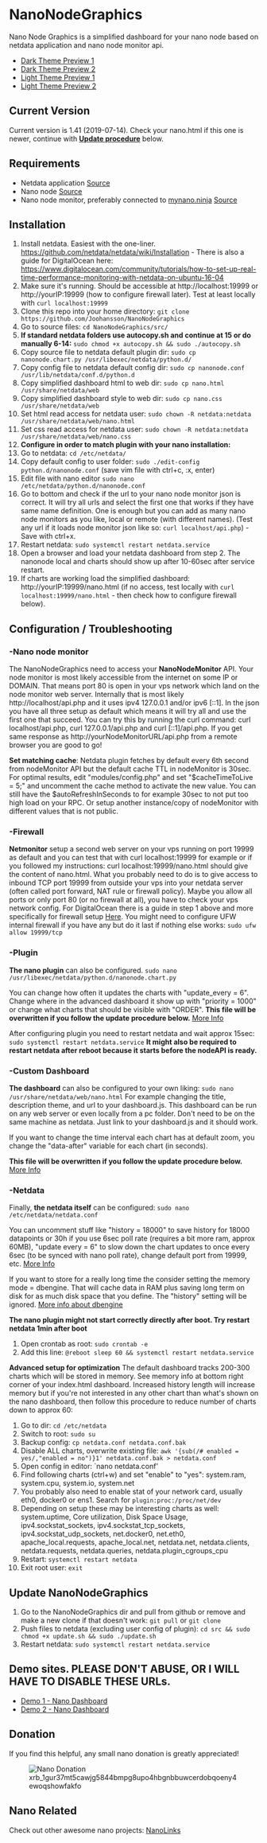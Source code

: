 # NanoNodeGraphics
Nano Node Graphics is a simplified dashboard for your nano node based on netdata application and nano node monitor api.

* [Dark Theme Preview 1](https://github.com/Joohansson/NanoNodeGraphics/blob/master/img/dark1.PNG?raw=true)
* [Dark Theme Preview 2](https://github.com/Joohansson/NanoNodeGraphics/blob/master/img/dark2.PNG?raw=true)
* [Light Theme Preview 1](https://github.com/Joohansson/NanoNodeGraphics/blob/master/img/light1.PNG?raw=true)
* [Light Theme Preview 2](https://github.com/Joohansson/NanoNodeGraphics/blob/master/img/light2.PNG?raw=true)

## Current Version
Current version is 1.41 (2019-07-14). Check your nano.html if this one is newer, continue with **[Update procedure](#update-nanonodegraphics)** below.

## Requirements
* Netdata application [Source](https://github.com/netdata/netdata)
* Nano node [Source](https://github.com/nanocurrency/raiblocks/releases)
* Nano node monitor, preferably connected to [mynano.ninja](https://mynano.ninja/) [Source](https://github.com/NanoTools/nanoNodeMonitor)

## Installation
1. Install netdata. Easiest with the one-liner. https://github.com/netdata/netdata/wiki/Installation - There is also a guide for DigitalOcean here: https://www.digitalocean.com/community/tutorials/how-to-set-up-real-time-performance-monitoring-with-netdata-on-ubuntu-16-04
2. Make sure it's running. Should be accessible at http://localhost:19999 or http://yourIP:19999 (how to configure firewall later). Test at least locally with `curl localhost:19999`
3. Clone this repo into your home directory: `git clone https://github.com/Joohansson/NanoNodeGraphics`
4. Go to source files: `cd NanoNodeGraphics/src/`
5. **If standard netdata folders use autocopy.sh and continue at 15 or do manually 6-14:** `sudo chmod +x autocopy.sh && sudo ./autocopy.sh`
6. Copy source file to netdata default plugin dir: `sudo cp nanonode.chart.py /usr/libexec/netdata/python.d/`
7. Copy config file to netdata default config dir: `sudo cp nanonode.conf /usr/lib/netdata/conf.d/python.d`
8. Copy simplified dashboard html to web dir: `sudo cp nano.html /usr/share/netdata/web`
9. Copy simplified dashboard style to web dir: `sudo cp nano.css /usr/share/netdata/web`
10. Set html read access for netdata user: `sudo chown -R netdata:netdata /usr/share/netdata/web/nano.html`
11. Set css read access for netdata user: `sudo chown -R netdata:netdata /usr/share/netdata/web/nano.css`
12. **Configure in order to match plugin with your nano installation:**
13. Go to netdata: `cd /etc/netdata/`
14. Copy default config to user folder: `sudo ./edit-config python.d/nanonode.conf` (save vim file with ctrl+c, :x, enter)
15. Edit file with nano editor `sudo nano /etc/netdata/python.d/nanonode.conf`
16. Go to bottom and check if the url to your nano node monitor json is correct. It will try all urls and select the first one that works if they have same name definition. One is enough but you can add as many nano node monitors as you like, local or remote (with different names). (Test any url if it loads node monitor json like so: `curl localhost/api.php`) - Save with ctrl+x.
17. Restart netdata: `sudo systemctl restart netdata.service`
18. Open a browser and load your netdata dashboard from step 2. The nanonode local and charts should show up after 10-60sec after service restart.
19. If charts are working load the simplified dashboard: http://yourIP:19999/nano.html (if no access, test locally with `curl localhost:19999/nano.html` - then check how to configure firewall below).

## Configuration / Troubleshooting
### -Nano node monitor
The NanoNodeGraphics need to access your **NanoNodeMonitor** API. Your node monitor is most likely accessible from the internet on some IP or DOMAIN. That means port 80 is open in your vps network which land on the node monitor web server. Internally that is most likely http://localhost/api.php and it uses ipv4 127.0.0.1 and/or ipv6 [::1]. In the json you have all three setup as default which means it will try all and use the first one that succeed. You can try this by running the curl command: curl localhost/api.php, curl 127.0.0.1/api.php and curl [::1]/api.php. If you get same response as http://yourNodeMonitorURL/api.php from a remote browser you are good to go!

**Set matching cache**: Netdata plugin fetches by default every 6th second from nodeMonitor API but the default cache TTL in nodeMonitor is 30sec. For optimal results, edit "modules/config.php" and set "$cacheTimeToLive = 5;" and uncomment the cache method to activate the new value. You can still have the $autoRefreshInSeconds to for example 30sec to not put too high load on your RPC. Or setup another instance/copy of nodeMonitor with different values that is not public.

### -Firewall
**Netmonitor** setup a second web server on your vps running on port 19999 as default and you can test that with curl localhost:19999 for example or if you followed my instructions: curl localhost:19999/nano.html should give the content of nano.html. What you probably need to do is to give access to inbound TCP port 19999 from outside your vps into your netdata server (often called port forward, NAT rule or firewall policy). Maybe you allow all ports or only port 80 (or no firewall at all), you have to check your vps network config. For DigitalOcean there is a guide in step 1 above and more specifically for firewall setup [Here](https://www.digitalocean.com/docs/networking/firewalls/how-to/configure-rules/). You might need to configure UFW internal firewall if you have any but do it last if nothing else works: `sudo ufw allow 19999/tcp`

### -Plugin
**The nano plugin** can also be configured. `sudo nano /usr/libexec/netdata/python.d/nanonode.chart.py`

You can change how often it updates the charts with "update_every = 6". Change where in the advanced dashboard it show up with "priority = 1000" or change what charts that should be visible with "ORDER". **This file will be overwritten if you follow the update procedure below.** [More Info](https://github.com/netdata/netdata/tree/master/collectors/plugins.d)

After configuring plugin you need to restart netdata and wait approx 15sec: `sudo systemctl restart netdata.service`
**It might also be required to restart netdata after reboot because it starts before the nodeAPI is ready.**

### -Custom Dashboard
**The dashboard** can also be configured to your own liking: `sudo nano /usr/share/netdata/web/nano.html`
For example changing the title, description theme, and url to your dashboard.js. This dashboard can be run on any web server or even locally from a pc folder. Don't need to be on the same machine as netdata. Just link to your dashboard.js and it should work.

If you want to change the time interval each chart has at default zoom, you change the "data-after" variable for each chart (in seconds).

**This file will be overwritten if you follow the update procedure below.** [More Info](https://github.com/netdata/netdata/wiki/Custom-Dashboards)

### -Netdata
Finally, **the netdata itself** can be configured: `sudo nano /etc/netdata/netdata.conf`

You can uncomment stuff like "history = 18000" to save history for 18000 datapoints or 30h if you use 6sec poll rate (requires a bit more ram, approx 60MB), "update every = 6" to slow down the chart updates to once every 6sec (to be synced with nano poll rate), change default port from 19999, etc. [More Info](https://github.com/netdata/netdata/wiki/Configuration)

If you want to store for a really long time the consider setting the memory mode = dbengine. That will cache data in RAM plus saving long term on disk for as much disk space that you define. The "history" setting will be ignored.
[More info about dbengine](https://docs.netdata.cloud/database/engine/)

**The nano plugin might not start correctly directly after boot. Try restart netdata 1min after boot**
1. Open crontab as root: `sudo crontab -e`
2. Add this line: `@reboot sleep 60 && systemctl restart netdata.service`

**Advanced setup for optimization**
The default dashboard tracks 200-300 charts which will be stored in memory. See memory info at bottom right corner of your index.html dashboard. Increased history length will increase memory but if you're not interested in any other chart than what's shown on the nano dashboard, then follow this procedure to reduce number of charts down to approx 60:
1. Go to dir: `cd /etc/netdata`
2. Switch to root: `sudo su`
3. Backup config: `cp netdata.conf netdata.conf.bak`
4. Disable ALL charts, overwrite existing file: `awk '{sub(/# enabled = yes/,"enabled = no")}1' netdata.conf.bak > netdata.conf`
5. Open config in editor: `nano netdata.conf'
6. Find following charts (ctrl+w) and set "enable" to "yes": system.ram, system.cpu, system.io, system.net
7. You probably also need to enable stat of your network card, usually eth0, docker0 or ens1. Search for `plugin:proc:/proc/net/dev`
8. Depending on setup these may be interesting charts as well: system.uptime, Core utilization, Disk Space Usage, ipv4.sockstat_sockets, ipv4.sockstat_tcp_sockets, ipv4.sockstat_udp_sockets, net.docker0, net.eth0, apache_local.requests, apache_local.net, netdata.net, netdata.clients, netdata.requests, netdata.queries, netdata.plugin_cgroups_cpu
9. Restart: `systemctl restart netdata`
10. Exit root user: `exit`

## Update NanoNodeGraphics
1. Go to the NanoNodeGraphics dir and pull from github or remove and make a new clone if that doesn't work: `git pull` or `git clone`
2. Push files to netdata (excluding user config of plugin): `cd src && sudo chmod +x update.sh && sudo ./update.sh`
3. Restart netdata: `sudo systemctl restart netdata.service`

## Demo sites. PLEASE DON'T ABUSE, OR I WILL HAVE TO DISABLE THESE URLs.
* [Demo 1 - Nano Dashboard](https://node.nanolinks.info)
* [Demo 2 - Nano Dashboard](http://status.fastfeeless.com)

## Donation
If you find this helpful, any small nano donation is greatly appreciated!
<figure>
	<img id="qrImage" src="https://raw.githubusercontent.com/Joohansson/nanolinks/master/src/qr_new.png" alt="Nano Donation" />
	<figcaption class="subtext">xrb_1gur37mt5cawjg5844bmpg8upo4hbgnbbuwcerdobqoeny4ewoqshowfakfo</figcaption>
</figure>

## Nano Related
Check out other awesome nano projects: [NanoLinks](https://nanolinks.info)
